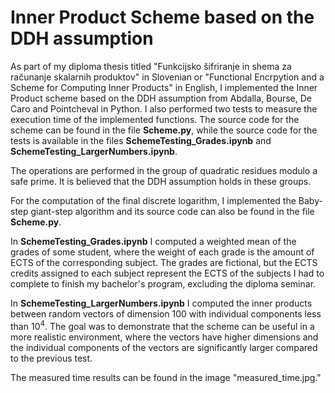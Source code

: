 # Inner Product Scheme based on the DDH assumption

As part of my diploma thesis titled "Funkcijsko šifriranje in shema za računanje skalarnih produktov" in Slovenian or "Functional Encrpytion and a Scheme for Computing Inner Products" in English, I implemented the Inner Product scheme based on the DDH assumption from Abdalla, Bourse, De Caro and Pointcheval in Python. I also performed two tests to measure the execution time of the implemented functions. The source code for the scheme can be found in the file **Scheme.py**, while the source code for the tests is available in the files **SchemeTesting_Grades.ipynb** and **SchemeTesting_LargerNumbers.ipynb**.

The operations are performed in the group of quadratic residues modulo a safe prime. It is believed that the DDH assumption holds in these groups.

For the computation of the final discrete logarithm, I implemented the Baby-step giant-step algorithm and its source code can also be found in the file **Scheme.py**. 

In **SchemeTesting_Grades.ipynb** I computed a weighted mean of the grades of some student, where the weight of each grade is the amount of ECTS of the corresponding subject. The grades are fictional, but the ECTS credits assigned to each subject represent the ECTS of the subjects I had to complete to finish my bachelor's program, excluding the diploma seminar.

In **SchemeTesting_LargerNumbers.ipynb** I computed the inner products between random vectors of dimension 100 with individual components less than $10^4$. The goal was to demonstrate that the scheme can be useful in a more realistic environment, where the vectors have higher dimensions and the individual components of the vectors are significantly larger compared to the previous test. 

The measured time results can be found in the image "measured_time.jpg."
